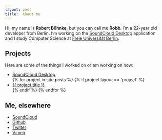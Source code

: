 ```yaml
---
layout: post
title:  About me
---
```


Hi, my name is **Robert Böhnke**, but you can call me **Robb**.
I’m a 22-year old developer from Berlin.
I’m working on the [SoundCloud Desktop][soundcloud_desktop] application and I study Computer Science at [Freie Universität Berlin][fu_berlin].

## Projects

Here are some of the things I worked on or am working on now:

<ul>
  <li>
    <a href="http://itunes.apple.com/en/app/soundcloud/id412754595">SoundCloud Desktop</a>
  </li>
{% for project in site.posts %}
  {% if project.layout == 'project' %}
    <li>
      <a href="{{ project.url }}">{{ project.title }}</a>
    </li>
  {% endif %}
{% endfor %}
</ul>

## Me, elsewhere

* [SoundCloud][soundcloud]
* [Github][github]
* [Twitter][twitter]
* [Vimeo][vimeo]

[soundcloud_desktop]: http://soundcloud.com/apps/soundcloud-desktop
[fu_berlin]:          http://www.fu-berlin.de

[soundcloud]: https://soundcloud.com/robb
[github]:     https://github.com/robb
[vimeo]:      https://vimeo.com/robb
[twitter]:    https://twitter.com/ceterum_censeo
